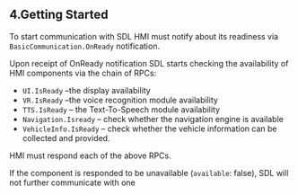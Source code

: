 ## 4.Getting Started  
To start communication with SDL HMI must notify about its readiness via `BasicCommunication.OnReady` notification.

Upon receipt of OnReady notification SDL starts checking the availability of HMI components via the chain of RPCs:
-	`UI.IsReady` –the display availability
-	`VR.IsReady` –the voice recognition module availability
-	`TTS.IsReady` – the Text-To-Speech module availability 
-	`Navigation.Isready` – check whether the navigation engine is available
-	`VehicleInfo.IsReady` – check whether the vehicle information can be collected and provided.

HMI must respond each of the above RPCs.

If the component is responded to be unavailable (`available`: false), SDL will not further communicate with one
